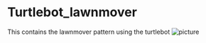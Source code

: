# Turtlebot_lawnmover
This contains the lawnmover pattern using the turtlebot
![picture](img/lawnmover_output_1.PNG)

